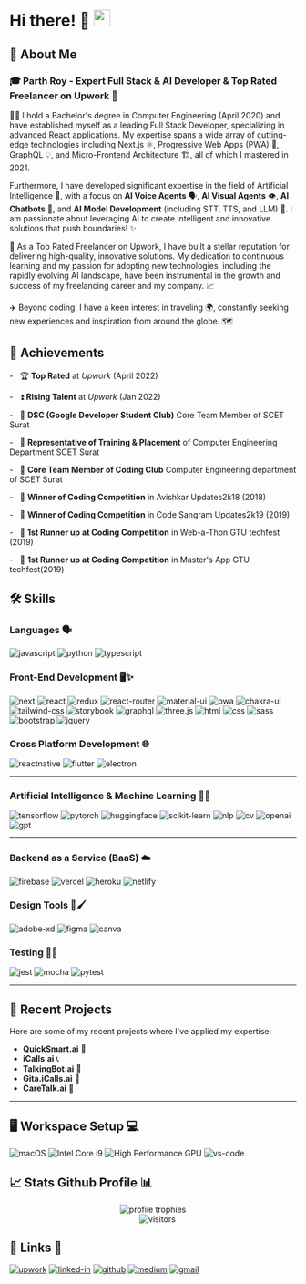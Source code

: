 # Hi there! 🚀 <img src="https://media.giphy.com/media/hvRJCLFzcasrR4ia7z/giphy.gif" width="29px">


## 🚀 About Me

### 🎓  Parth Roy - Expert Full Stack & AI Developer & Top Rated Freelancer on Upwork 🌟

👨‍💻 I hold a Bachelor's degree in Computer Engineering (April 2020) and have established myself as a leading Full Stack Developer, specializing in advanced React applications. My expertise spans a wide array of cutting-edge technologies including Next.js ⚛️, Progressive Web Apps (PWA) 📱, GraphQL 💡, and Micro-Frontend Architecture 🏗️, all of which I mastered in 2021.

Furthermore, I have developed significant expertise in the field of Artificial Intelligence 🧠, with a focus on **AI Voice Agents** 🗣️, **AI Visual Agents** 👁️, **AI Chatbots** 💬, and **AI Model Development** (including STT, TTS, and LLM) 🤖. I am passionate about leveraging AI to create intelligent and innovative solutions that push boundaries! ✨

💼 As a Top Rated Freelancer on Upwork, I have built a stellar reputation for delivering high-quality, innovative solutions. My dedication to continuous learning and my passion for adopting new technologies, including the rapidly evolving AI landscape, have been instrumental in the growth and success of my freelancing career and my company. 📈

✈️ Beyond coding, I have a keen interest in traveling 🌍, constantly seeking new experiences and inspiration from around the globe. 🗺️


## 🏅 Achievements

-   🏆 **Top Rated** at _Upwork_ (April 2022)

-   ⏫ **Rising Talent** at _Upwork_ (Jan 2022)

-   🤝 **DSC (Google Developer Student Club)** Core Team Member of SCET Surat

-   🤝 **Representative of Training & Placement** of Computer Engineering Department SCET Surat

-   🤝 **Core Team Member of Coding Club** Computer Engineering department of SCET Surat

-   🥇 **Winner of Coding Competition** in Avishkar Updates2k18 (2018)

-   🥇 **Winner of Coding Competition** in Code Sangram Updates2k19 (2019)

-   🥈 **1st Runner up at Coding Competition** in Web-a-Thon GTU techfest (2019)

-   🥈 **1st Runner up at Coding Competition** in Master's App GTU techfest(2019)


## 🛠️ Skills

### Languages 🗣️

![javascript](https://img.shields.io/badge/JavaScript-323330?style=for-the-badge&logo=javascript&logoColor=F7DF1E)
![python](https://img.shields.io/badge/Python-3776AB?style=for-the-badge&logo=python&logoColor=white)
![typescript](https://img.shields.io/badge/TypeScript-3178C6?style=for-the-badge&logo=typescript&logoColor=white)


### Front-End Development 🖥️✨

![next](https://img.shields.io/badge/Next-000000?style=for-the-badge&logo=nextdotjs&logoColor=FFFFFF)
![react](https://img.shields.io/badge/React-20232A?style=for-the-badge&logo=react&logoColor=61DAFB)
![redux](https://img.shields.io/badge/Redux-593D88?style=for-the-badge&logo=redux&logoColor=white)
![react-router](https://img.shields.io/badge/React_Router-CA4245?style=for-the-badge&logo=react-router&logoColor=white)
![material-ui](https://img.shields.io/badge/Material_UI-0081CB?style=for-the-badge&logo=mui&logoColor=white)
![pwa](https://img.shields.io/badge/Progressive_Web_App-4285F4?style=for-the-badge&logo=googlechrome&logoColor=white)
![chakra-ui](https://img.shields.io/badge/Chakra_UI-319795?style=for-the-badge&logo=chakra-ui&logoColor=white)
![tailwind-css](https://img.shields.io/badge/tailwind_css-06B6D4?style=for-the-badge&logo=tailwind-css&logoColor=white)
![storybook](https://img.shields.io/badge/storybook-FF4785?style=for-the-badge&logo=storybook&logoColor=white)
![graphql](https://img.shields.io/badge/GraphQL-E434AA?style=for-the-badge&logo=graphql&logoColor=white)
![three.js](https://img.shields.io/badge/Three.js-000000?style=for-the-badge&logo=three.js&logoColor=white)
![html](https://img.shields.io/badge/HTML5-E34F26?style=for-the-badge&logo=html5&logoColor=white)
![css](https://img.shields.io/badge/CSS3-1572B6?style=for-the-badge&logo=css3&logoColor=white)
![sass](https://img.shields.io/badge/SASS-CC6699?style=for-the-badge&logo=sass&logoColor=white)
![bootstrap](https://img.shields.io/badge/Bootstrap-563D7C?style=for-the-badge&logo=bootstrap&logoColor=white)
![jquery](https://img.shields.io/badge/jQuery-0769AD?style=for-the-badge&logo=jquery&logoColor=white)


### Cross Platform Development 🌐

![reactnative](https://img.shields.io/badge/React-20232A?style=for-the-badge&logo=react&logoColor=61DAFB&label=reactnative&message=reactnative)
![flutter](https://img.shields.io/badge/Flutter-28B6F6?style=for-the-badge&logo=flutter&logoColor=white)
![electron](https://img.shields.io/badge/Electron-2C2E3B?style=for-the-badge&logo=electron&logoColor=white)

---
### Artificial Intelligence & Machine Learning 🧠🤖

![tensorflow](https://img.shields.io/badge/TensorFlow-FF6F00?style=for-the-badge&logo=tensorflow&logoColor=white)
![pytorch](https://img.shields.io/badge/PyTorch-EE4C2C?style=for-the-badge&logo=pytorch&logoColor=white)
![huggingface](https://img.shields.io/badge/Hugging%20Face-FFD21E?style=for-the-badge&logo=huggingface&logoColor=black)
![scikit-learn](https://img.shields.io/badge/scikit--learn-F7931E?style=for-the-badge&logo=scikit-learn&logoColor=white)
![nlp](https://img.shields.io/badge/NLP-4285F4?style=for-the-badge&logo=google&logoColor=white)
![cv](https://img.shields.io/badge/Computer%20Vision-FF5722?style=for-the-badge&logo=opencv&logoColor=white)
![openai](https://img.shields.io/badge/OpenAI-412991?style=for-the-badge&logo=openai&logoColor=white)
![gpt](https://img.shields.io/badge/GPT-74AA9C?style=for-the-badge&logo=openai&logoColor=white)

---
### Backend as a Service (BaaS) ☁️

![firebase](https://img.shields.io/badge/Firebase-ffaa00?style=for-the-badge&logo=Firebase&logoColor=white)
![vercel](https://img.shields.io/badge/Vercel-000000?style=for-the-badge&logo=Vercel&logoColor=white)
![heroku](https://img.shields.io/badge/Heroku-430098?style=for-the-badge&logo=heroku&logoColor=white)
![netlify](https://img.shields.io/badge/Netlify-00C7B7?style=for-the-badge&logo=netlify&logoColor=white)

### Design Tools 🎨🖌️

![adobe-xd](https://img.shields.io/badge/adobe_xd-470137?style=for-the-badge&logo=adobe-xd&logoColor=white)
![figma](https://img.shields.io/badge/figma-000000?style=for-the-badge&logo=figma&logoColor=white)
![canva](https://img.shields.io/badge/canva-00C4CC?style=for-the-badge&logo=canva&logoColor=white)

### Testing 🧪✅

![jest](https://img.shields.io/badge/Jest-C21325?style=for-the-badge&logo=jest&logoColor=white)
![mocha](https://img.shields.io/badge/Mocha-8D6748?style=for-the-badge&logo=mocha&logoColor=white)
![pytest](https://img.shields.io/badge/Pytest-3776AB?style=for-the-badge&logo=python&logoColor=white)

---
## 🚀 Recent Projects

Here are some of my recent projects where I've applied my expertise:

* **QuickSmart.ai** 🚀
* **iCalls.ai** 📞
* **TalkingBot.ai** 💬
* **Gita.iCalls.ai** 🙏
* **CareTalk.ai** 💖

---

## 🖥️ Workspace Setup 💻

![macOS](https://img.shields.io/badge/macOS-000000?style=for-the-badge&logo=apple&logoColor=white)
![Intel Core i9](https://img.shields.io/badge/Intel_Core_i9-0071C5?style=for-the-badge&logo=intel&logoColor=white)
![High Performance GPU](https://img.shields.io/badge/High_Performance_GPU-FF4D4D?style=for-the-badge&logo=nvidia&logoColor=white)
![vs-code](https://img.shields.io/badge/VS_Code-007ACC?style=for-the-badge&logo=Visual-Studio-Code&logoColor=white)



## 📈 Stats Github Profile 📊

<div align="center">
    <img src="https://github-profile-trophy.vercel.app/?username=parthroy&row=1&column=6&margin-h=8&theme=darkhub&count_private=true&margin-w=15&no-frame=true" alt="profile trophies" />
    <br />
    <img src="https://visitor-badge.laobi.icu/badge?page_id=parthroy.parthroy" alt="visitors">
</div>

## 🔗 Links 🔗

[![upwork](https://img.shields.io/badge/Upwork-6FDA44?style=for-the-badge&logo=Upwork&logoColor=white)](https://www.upwork.com/freelancers/~019c81064069d2076f)
[![linked-in](https://img.shields.io/badge/Linked_In-0077B5?style=for-the-badge&logo=LinkedIn&logoColor=white)](https://www.linkedin.com/in/royparth/)
[![github](https://img.shields.io/badge/GitHub-000000?style=for-the-badge&logo=GitHub&logoColor=white)](https://github.com/parthroy)
[![medium](https://img.shields.io/badge/medium-000000?style=for-the-badge&logo=medium&logoColor=white)](https://medium.com/@idea.to.implementation)
[![gmail](https://img.shields.io/badge/Gmail-D14836?style=for-the-badge&logo=Gmail&logoColor=white)](mailto:royparth94@gmail.com)
